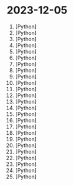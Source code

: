# 2023-12-05

1. [](https://github.comundefined "提取微信聊天记录，将其导出成HTML、Word、CSV文档永久保存，对聊天记录进行分析生成年度聊天报告") [Python]
2. [](https://github.comundefined "The most powerful and modular stable diffusion GUI with a graph/nodes interface.") [Python]
3. [](https://github.comundefined "Focus on prompting and generating") [Python]
4. [](https://github.comundefined "Stable Diffusion web UI") [Python]
5. [](https://github.comundefined "🔎 Hunt down social media accounts by username across social networks") [Python]
6. [](https://github.comundefined "Simple and efficient pytorch-native transformer text generation in <1000 LOC of python.") [Python]
7. [](https://github.comundefined "") [Python]
8. [](https://github.comundefined "5X faster 50% less memory LLM finetuning") [Python]
9. [](https://github.comundefined "Machine Learning Engineering Online Book") [Python]
10. [](https://github.comundefined "A code-first agent framework for seamlessly planning and executing data analytics tasks.") [Python]
11. [](https://github.comundefined "A collective list of free APIs") [Python]
12. [](https://github.comundefined "Specify what you want it to build, the AI asks for clarification, and then builds it.") [Python]
13. [](https://github.comundefined "A curated list of awesome Python frameworks, libraries, software and resources") [Python]
14. [](https://github.comundefined "Code for the paper Visual Anagrams: Generating Multi-View Optical Illusions with Diffusion Models") [Python]
15. [](https://github.comundefined "🐸💬 - a deep learning toolkit for Text-to-Speech, battle-tested in research and production") [Python]
16. [](https://github.comundefined "A community-supported supercharged version of paperless: scan, index and archive all your physical documents") [Python]
17. [](https://github.comundefined "Interact with your documents using the power of GPT, 100% privately, no data leaks") [Python]
18. [](https://github.comundefined "A youtube-dl fork with additional features and fixes") [Python]
19. [](https://github.comundefined "リアルタイムボイスチェンジャー Realtime Voice Changer") [Python]
20. [](https://github.comundefined "An Autonomous LLM Agent for Complex Task Solving") [Python]
21. [](https://github.comundefined "Autogen + GPTs - build a swarm AI researchers") [Python]
22. [](https://github.comundefined "🚀 Level up your GitHub profile readme with customizable cards including LOC statistics!") [Python]
23. [](https://github.comundefined "Main repository of SageMath. Now open for Issues and Pull Requests.") [Python]
24. [](https://github.comundefined "") [Python]
25. [](https://github.comundefined "Production ready AI assistant framework") [Python]
